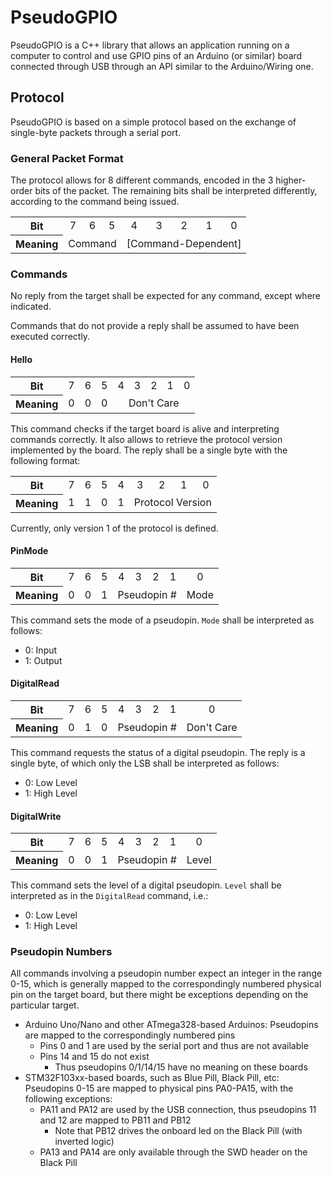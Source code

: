 # PseudoGPIO

PseudoGPIO is a C++ library that allows an application running on a computer to control and use GPIO pins of an Arduino (or similar) board connected through USB through an API similar to the Arduino/Wiring one.

## Protocol

PseudoGPIO is based on a simple protocol based on the exchange of single-byte packets through a serial port.

### General Packet Format
The protocol allows for 8 different commands, encoded in the 3 higher-order bits of the packet. The remaining bits shall be interpreted differently, according to the command being issued.
<table>
  <tr align="center">
    <th>Bit</th>
    <td>7</td>
    <td>6</td>
    <td>5</td>
    <td>4</td>
    <td>3</td>
    <td>2</td>
    <td>1</td>
    <td>0</td>
  </tr>
  <tr align="center">
    <th>Meaning</th>
    <td colspan="3">Command</td>
    <td colspan="5">[Command-Dependent]</td>
  </tr>
</table>


### Commands
No reply from the target shall be expected for any command, except where indicated.

Commands that do not provide a reply shall be assumed to have been executed correctly.

#### Hello
<table>
  <tr align="center">
    <th>Bit</th>
    <td>7</td>
    <td>6</td>
    <td>5</td>
    <td>4</td>
    <td>3</td>
    <td>2</td>
    <td>1</td>
    <td>0</td>
  </tr>
  <tr align="center">
    <th>Meaning</th>
    <td colspan="1">0</td>
    <td colspan="1">0</td>
    <td colspan="1">0</td>
    <td colspan="5">Don't Care</td>
  </tr>
</table>

This command checks if the target board is alive and interpreting commands correctly. It also allows to retrieve the protocol version implemented by the board. The reply shall be a single byte with the following format:
<table>
  <tr align="center">
    <th>Bit</th>
    <td>7</td>
    <td>6</td>
    <td>5</td>
    <td>4</td>
    <td>3</td>
    <td>2</td>
    <td>1</td>
    <td>0</td>
  </tr>
  <tr align="center">
    <th>Meaning</th>
    <td colspan="1">1</td>
    <td colspan="1">1</td>
    <td colspan="1">0</td>
    <td colspan="1">1</td>
    <td colspan="4">Protocol Version</td>
  </tr>
</table>

Currently, only version 1 of the protocol is defined.

#### PinMode
<table>
  <tr align="center">
    <th>Bit</th>
    <td>7</td>
    <td>6</td>
    <td>5</td>
    <td>4</td>
    <td>3</td>
    <td>2</td>
    <td>1</td>
    <td>0</td>
  </tr>
  <tr align="center">
    <th>Meaning</th>
    <td colspan="1">0</td>
    <td colspan="1">0</td>
    <td colspan="1">1</td>
    <td colspan="4">Pseudopin #</td>
    <td colspan="1">Mode</td>
  </tr>
</table>

This command sets the mode of a pseudopin. `Mode` shall be interpreted as follows:

* 0: Input
* 1: Output

#### DigitalRead
<table>
  <tr align="center">
    <th>Bit</th>
    <td>7</td>
    <td>6</td>
    <td>5</td>
    <td>4</td>
    <td>3</td>
    <td>2</td>
    <td>1</td>
    <td>0</td>
  </tr>
  <tr align="center">
    <th>Meaning</th>
    <td colspan="1">0</td>
    <td colspan="1">1</td>
    <td colspan="1">0</td>
    <td colspan="4">Pseudopin #</td>
    <td colspan="1">Don't Care</td>
  </tr>
</table>

This command requests the status of a digital pseudopin. The reply is a single byte, of which only the LSB shall be interpreted as follows:

* 0: Low Level
* 1: High Level

#### DigitalWrite
<table>
  <tr align="center">
    <th>Bit</th>
    <td>7</td>
    <td>6</td>
    <td>5</td>
    <td>4</td>
    <td>3</td>
    <td>2</td>
    <td>1</td>
    <td>0</td>
  </tr>
  <tr align="center">
    <th>Meaning</th>
    <td colspan="1">0</td>
    <td colspan="1">0</td>
    <td colspan="1">1</td>
    <td colspan="4">Pseudopin #</td>
    <td colspan="1">Level</td>
  </tr>
</table>

This command sets the level of a digital pseudopin. `Level` shall be interpreted as in the `DigitalRead` command, i.e.:

* 0: Low Level
* 1: High Level

### Pseudopin Numbers
All commands involving a pseudopin number expect an integer in the range 0-15, which is generally mapped to the correspondingly numbered physical pin on the target board, but there might be exceptions depending on the particular target.

* Arduino Uno/Nano and other ATmega328-based Arduinos: Pseudopins are mapped to the correspondingly numbered pins
  * Pins 0 and 1 are used by the serial port and thus are not available
  * Pins 14 and 15 do not exist
    * Thus pseudopins 0/1/14/15 have no meaning on these boards
* STM32F103xx-based boards, such as Blue Pill, Black Pill, etc: Pseudopins 0-15 are mapped to physical pins PA0-PA15, with the following exceptions:
  * PA11 and PA12 are used by the USB connection, thus pseudopins 11 and 12 are mapped to PB11 and PB12
    * Note that PB12 drives the onboard led on the Black Pill (with inverted logic)
  * PA13 and PA14 are only available through the SWD header on the Black Pill

